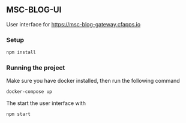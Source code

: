 ## MSC-BLOG-UI

User interface for https://msc-blog-gateway.cfapps.io

### Setup

```bash
npm install
```

### Running the project

Make sure you have docker installed, then run the following command

```bash
docker-compose up
```

The start the user interface with 

```bash
npm start
```

